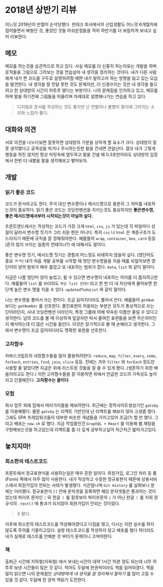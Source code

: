# 2018년 상반기 리뷰

어느덧 2019년의 반절이 순삭당했다. 핀테크 회사에서의 신입생활도 어느덧 6개월차에 접어들면서 배웠던 것, 좋았던 것들 아쉬운점들을 적어 하반기를 더 보람차게 보내고 싶어 리뷰한다.

## 메모

메모를 하는것을 습관적으로 하고 있다. 사실 메모를 더 신중히 하는이유는 개발을 하며 로직들을 그림으로 그려보는 것을 연습삼아 내 생각을 정리하는 것이다. 내가 다른 사람에게 내가 짠 코드를 구두로 설명하려할 때면 내가 말하고자 하는 방향을 잃고 있는 모습을 발견한다. 내 생각을 잘 전달 못한 것도 문제지만, 더 신경쓰이는 것은 내 생각을 들으려고 한 상대방의 시간이 허투루 됐다는 부분이다. 나의 문제점을 인지하고 있고, 메모를 하며 말을 하기전에 그림들을 떠올리며 차례대로 설명해나가는 연습을 하고 있다.

> 디지털로 문서를 작성하는 것도 좋지만 난 연필이나 볼펜이 종이에 그어지는 소리와 느낌이 좋다.

## 대화와 의견

서로 의견을 나누다보면 잘못하면 상대방의 기분을 상하게 할 요소가 크다. 상대방이 잘 못 생각했다고 공격성을 띄거나 무시하는듯한 말을 건네면 큰일난다. 결코 내가 그렇게 행동을 하진 않지만 항상 머릿속에 염두하고 말을 건넬 때 0.3초만이라도 상대방의 입장에서 한번 더 내뱉을 말을 생각해보고 뱉어보자.

## 개발

### 읽기 좋은 코드

코드가 문서라고도 한다. 주석 대신 변수명이나 메서드명으로 충분히 그 의미를 내포하는것이 중요하다. 읽기 좋은 코드는 코딩컨벤션을 지키는것도 중요하지만 **좋은변수명, 좋은 메서드명에서부터 시작되는것이 아닐까 싶다.**

프론트엔드에서는 작성하는 코드가 가장 크게 `html`, `css`, `js` 가 있는데 각 파일마다 성질이 달라서 변수명 짓기가 그리 쉬운 편은 아니다. 특히 `css` 나 `html` 은 계층구조가 도드라지기 때문에 규칙을 잘 정해줘야한다. 예를들어 `wrap`, `container`, `box`, `card` 등등(흔히 많이 쓰이는 일종의 컨테이너?) 에 대해서도 말이다.

좋은 변수명 짓기, 메서드명 짓기는 경험과 어느정도 비례하지 않을까 싶다. (영단어도 중요 ㅋㅋ) 내가 처음 개발 공부를 시작할 때 썻던 변수명들을 지을 때를 되짚어보면 영단어의 양의 범위가 매우 좁았고 또 내포하는 범위가 컸다. `data`, `list` 와 같이 말이다.

지금은 나름 영단어 양이 늘었고, 될 수 있으면 변수명이 내포하는 의미를 더 좁히려고한다. 예를들어 `list` 를 쓰더라도 `무슨 list 인데?` 라고 한 번 더 내 자신에게 물어보면 한 단계 높은 변수 명을 지을 수 있다. `updatedTodoList` 와 같이 말이다.

나는 변수명을 풀어서 쓰는 편이다. 조금 길어지더라도 풀어서 쓴다. 예를들어 `getNum` 보다는 `getNumber` 를 선호한다. 줄인표현이 허용되는 부분은 모두가 통상적으로 쓰는 단어라던지, 사내 코딩컨벤션 이라던지, 특정 그룹에 의해 약속된 이름만 줄일 수 있다고 생각한다. 남의 코드를 볼 때 이상하게 앞글자만 따서 줄여진 표현들을 보면 무슨의미인지 해석하는데 더 많은 시간을 들인다. 이것은 장기적으로 볼 때 손해라고 생각한다. 그래서 변수명이 조금 길어지더라도 명확한 표현을 선호한다.

### 고차함수

자바스크립트의 내장함수들을 많이 활용하려한다. `reduce`, `map`, `filter`, `every`, `some`, `forEach`, `entries`, `find`, `join`, `slice` 등등. 전에는 겨우 `filter` 와 `forEach` 정도만 사용할 줄 알았다면 지금은 위에 리스트된 것들을 잘 쓸 수 있게 됐다. (생존하기 위한 배움이라고도 한다.) 이런 고차함수들을 잘 이용하면 위에서 언급한 코드의 가독성도 높아지고 간결해진다. **고차함수는 꿀이다**

### 모험

회사 업무 외에 집에서 여러가지들을 해보려한다. 최근에는 정적사이트생성기인 `gatsby` 를 이용해봤다. 물론 `gatsby` 는 리액트 기반인데 난 리액트를 해보지 않아 고생좀 했다. 그래도 SPA 프레임워크들이 대부분 비슷한 개념들을 가지고있어 조금(?) 할 만 했다. 그리고 배포는 `now.sh` 로 했다. 지금 작업중인건 `GraphQL + React` 를 이용해 웹 채팅을 구현해보는것을 하고있는데 리액트를 좀 더 깊게 공부하고싶어 차근차근 밟아가고있다.

## 놓치지마!

### 최소한의 테스트코드

프론트에서 정규표현식을 사용하는일은 매우 흔한 일이다. 회원가입, 로그인 처리 등 폼(Form) 쪽에서 아주 많이 사용한다. 내가 작성하고 수정한 정규표현식 때문에 상용서비스에서 회원가입이 안되는 사태가 발생했다. 식은땀나며 `Git History` 를 살펴보니 문제는 이러했다. 정규표현식 `[]` 안에 문자셋을 등록하면 해당 문자셋들은 통과하는 것이었는데 파이프 문자인 `|` 와 한글 `ㅣ` 를 잘못보아 파이프문자 `|` 가 아닌 한글 `ㅣ` 를 지워 정규식의 `.test()` 에 통과가 되지않아 회원가입이 안되는 것이었다.

> X 됐다.

이후에 최소한의 테스트코드를 작성해야겠다고 다짐을 했고, 다시는 이런 실수를 하지 않도록 주의를 기울이고있다. 설령 테스트코드를 작성하지 않고 배포를 했다 하더라도 내가 실제로 테스트를 안해본 것 부터가 문제이니 고쳐야한다.

### 책

출퇴근 시간에 지하철(지옥철) 에서 보내는시간이 대략 1시간 15분 정도 되는데 너무 허투루 보낸 시간들이 많은 것 같다. 적어도 두달에 한권씩이라도 책을 읽어야겠다. 책을 많이 읽으면 나의 문제점인 _상대방에게 내 생각을 잘 정리해서 말하기_ 를 많이 고칠 수 있을 것 같다. 두달에 한 권씩 책읽기 도전한다.

